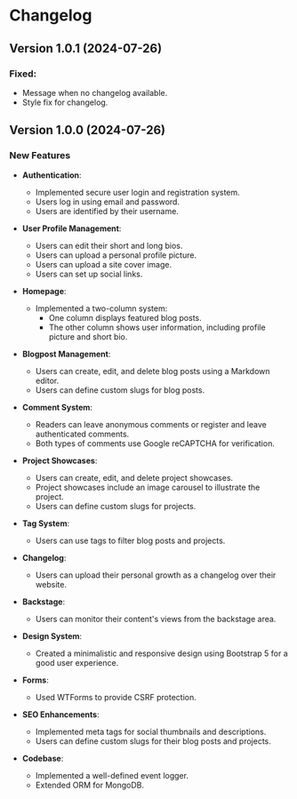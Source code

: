 # Changelog

## Version 1.0.1 (2024-07-26)

### Fixed:

- Message when no changelog available.
- Style fix for changelog.

## Version 1.0.0 (2024-07-26)

### New Features
- **Authentication**:
  - Implemented secure user login and registration system.
  - Users log in using email and password.
  - Users are identified by their username.

- **User Profile Management**:
  - Users can edit their short and long bios.
  - Users can upload a personal profile picture.
  - Users can upload a site cover image.
  - Users can set up social links.

- **Homepage**:
  - Implemented a two-column system:
    - One column displays featured blog posts.
    - The other column shows user information, including profile picture and short bio.

- **Blogpost Management**:
  - Users can create, edit, and delete blog posts using a Markdown editor.
  - Users can define custom slugs for blog posts.

- **Comment System**:
  - Readers can leave anonymous comments or register and leave authenticated comments.
  - Both types of comments use Google reCAPTCHA for verification.

- **Project Showcases**:
  - Users can create, edit, and delete project showcases.
  - Project showcases include an image carousel to illustrate the project.
  - Users can define custom slugs for projects.

- **Tag System**:
  - Users can use tags to filter blog posts and projects.

- **Changelog**:
  - Users can upload their personal growth as a changelog over their website.

- **Backstage**:
  - Users can monitor their content's views from the backstage area.

- **Design System**:
  - Created a minimalistic and responsive design using Bootstrap 5 for a good user experience.

- **Forms**:
  - Used WTForms to provide CSRF protection.

- **SEO Enhancements**:
  - Implemented meta tags for social thumbnails and descriptions.
  - Users can define custom slugs for their blog posts and projects.

- **Codebase**:
  - Implemented a well-defined event logger.
  - Extended ORM for MongoDB.
